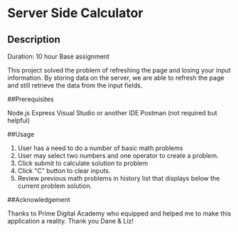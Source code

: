 # Server Side Calculator

## Description
 Duration: 10 hour Base assignment

This project solved the problem of refreshing the page and losing your input information. By storing data on the server, we are able to refresh the page and still retrieve the data from the input fields. 

##Prerequisites

Node.js
Express
Visual Studio or another IDE 
Postman (not required but helpful)

##Usage
1. User has a need to do a number of basic math problems 
2. User may select two numbers and one operator to create a problem.
3. Click submit to calculate solution to problem
4. Click "C" button to clear inputs. 
5. Review previous math problems in history list that displays below the current problem solution.


##Acknowledgement

Thanks to Prime Digital Academy who equipped and helped me to make this application a reality. 
Thank you Dane & Liz! 